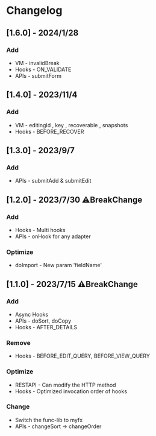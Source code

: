 # Changelog

## [1.6.0] - 2024/1/28 
### Add
- VM - invalidBreak
- Hooks - ON_VALIDATE
- APIs - submitForm

## [1.4.0] - 2023/11/4 
### Add
- VM - editingId , key , recoverable , snapshots 
- Hooks - BEFORE_RECOVER

## [1.3.0] - 2023/9/7 
### Add
- APIs - submitAdd & submitEdit

## [1.2.0] - 2023/7/30 ⚠️BreakChange
### Add
- Hooks - Multi hooks
- APIs - onHook for any adapter
### Optimize
- doImport - New param 'fieldName'

## [1.1.0] - 2023/7/15 ⚠️BreakChange
### Add
- Async Hooks
- APIs - doSort, doCopy
- Hooks - AFTER_DETAILS
### Remove
- Hooks - BEFORE_EDIT_QUERY, BEFORE_VIEW_QUERY
### Optimize
- RESTAPI - Can modify the HTTP method
- Hooks - Optimized invocation order of hooks
### Change
- Switch the func-lib to myfx
- APIs - changeSort -> changeOrder